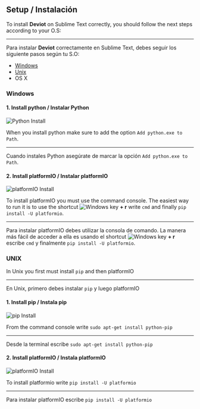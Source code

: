 ## Setup / Instalación
To install **Deviot** on Sublime Text correctly, you should follow the next steps according to your O.S:

---
Para instalar **Deviot** correctamente en Sublime Text, debes seguir los siguiente pasos según tu S.O:

* [Windows](https://github.com/gepd/Deviot/tree/master/Docs/setup.md#windows)
* [Unix](https://github.com/gepd/Deviot/tree/master/Docs/setup.md#unix)
* OS X

### Windows
#### 1. Install python / Instalar Python

![Python Install](https://github.com/gepd/Deviot/blob/master/Docs/images/win_python.gif?raw=true)

When you install python make sure to add the option `Add python.exe to Path`.

---
Cuando instales Python asegúrate de marcar la opción `Add python.exe to Path`.

#### 2. Install platformIO / Instalar platformIO

![platformIO Install](https://github.com/gepd/Deviot/blob/master/Docs/images/win_platformio.gif?raw=true)

To install platformIO you must use the command console. The easiest way to run it is to use the shortcut ![Windows key](http://res2.windows.microsoft.com/resbox/en/windows%207/main/0d8a4985-b5e2-41a6-a1b6-e4bafb517937_92.png) **+ r** write `cmd` and finally `pip install -U platformio`.

---
Para instalar platformIO debes utilizar la consola de comando. La manera más fácil de acceder a ella es usando el shortcut ![Windows key](http://res2.windows.microsoft.com/resbox/en/windows%207/main/0d8a4985-b5e2-41a6-a1b6-e4bafb517937_92.png) **+ r** escribe `cmd` y finalmente `pip install -U platformio`.

### UNIX

In Unix you first must install `pip` and then platformIO

---
En Unix, primero debes instalar `pip` y luego platformIO

#### 1. Install pip / Instala pip

![pip Install](https://github.com/gepd/Deviot/blob/master/Docs/images/unix_pip.gif?raw=true)

From the command console write `sudo apt-get install python-pip`

---
Desde la terminal escribe `sudo apt-get install python-pip`

#### 2. Install platformIO / Instala platformIO

![platformIO Install](https://github.com/gepd/Deviot/blob/master/Docs/images/unix_platformio.gif?raw=true)

To install platformio write `pip install -U platformio`

---
Para instalar platformIO escribe `pip install -U platformio`
